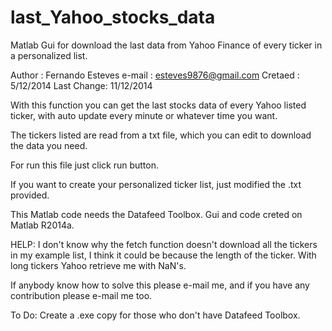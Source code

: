 last_Yahoo_stocks_data
======================

Matlab Gui for download the last data from Yahoo Finance of every ticker in a personalized list.

Author     : Fernando Esteves
e-mail     : esteves9876@gmail.com
Cretaed    : 5/12/2014
Last Change: 11/12/2014
 
With this function you can get the last stocks data of every Yahoo listed
ticker, with auto update every minute or whatever time you want. 
 
The tickers listed are read from a txt file, which you can edit to download 
the data you need. 

For run this file just click run button.

If you want to create your personalized ticker list, just modified the .txt provided.

This Matlab code needs the Datafeed Toolbox.
Gui and code creted on Matlab R2014a.



HELP:
I don't know why the fetch function doesn't download all the tickers in my example list, I think it could be because the length of the ticker. With long tickers Yahoo retrieve me with NaN's.

If anybody know how to solve this please e-mail me, and if you have any contribution please e-mail me too.



To Do:
Create a .exe copy for those who don't have Datafeed Toolbox.




